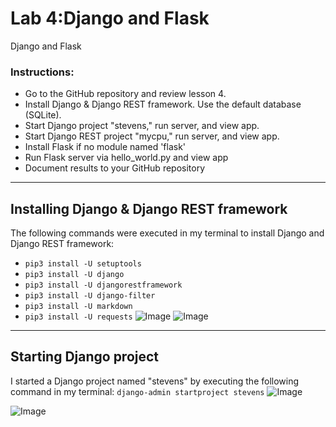 # Lab 4:Django and Flask
Django and Flask
### Instructions: 
- Go to the GitHub repository and review lesson 4.
- Install Django & Django REST framework. Use the default database (SQLite).
- Start Django project "stevens," run server, and view app.
- Start Django REST project "mycpu," run server, and view app.
- Install Flask if no module named 'flask'
- Run Flask server via hello_world.py and view app
- Document results to your GitHub repository

--- 
## Installing Django & Django REST framework
The following commands were executed in my terminal to install Django and Django REST framework: 
- `pip3 install -U setuptools` 
- `pip3 install -U django`
- `pip3 install -U djangorestframework`
- `pip3 install -U django-filter`
- `pip3 install -U markdown`
- `pip3 install -U requests`
![Image](https://github.com/user-attachments/assets/70da05bc-5cc7-4710-b129-7ed259d0abb4)
![Image](https://github.com/user-attachments/assets/98fb9076-1af9-4175-927e-910d171ec621)

---

## Starting Django project
I started a Django project named "stevens" by executing the following command in my terminal:
`django-admin startproject stevens`
![Image](https://github.com/user-attachments/assets/bfbb67fb-b1e5-48b8-a46e-aac3fd6f5869)

![Image](https://github.com/user-attachments/assets/965b3226-35b0-4a6f-8eb9-f7c9c4cf8d26)
